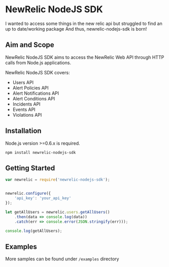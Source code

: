 # NewRelic NodeJS SDK

I wanted to access some things in the new relic api but struggled to find an up to date/working package
And thus, newrelic-nodejs-sdk is born!


## Aim and Scope

NewRelic NodeJS SDK aims to access the NewRelic Web API through HTTP calls from Node.js applications.

NewRelic NodeJS SDK covers:

* Users API
* Alert Policies API
* Alert Notifications API
* Alert Conditions API
* Incidents API
* Events API
* Violations API

## Installation
Node.js version >=0.6.x is required.

`npm install newrelic-nodejs-sdk`

## Getting Started

```js
var newrelic = require('newrelic-nodejs-sdk');


newrelic.configure({
    'api_key': 'your_api_key'
});
```

```js
let getAllUsers = newrelic.users.getAllUsers()
    .then(data => console.log(data))
    .catch(err => console.error(JSON.stringify(err)));

console.log(getAllUsers);
```
## Examples

More samples can be found under `/examples` directory
